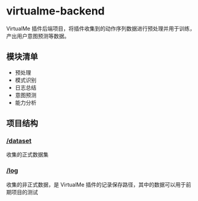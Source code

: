 # virtualme-backend

VirtualMe 插件后端项目，将插件收集到的动作序列数据进行预处理并用于训练，产出用户意图预测等数据。

## 模块清单

- 预处理
- 模式识别
- 日志总结
- 意图预测
- 能力分析

## 项目结构

### [/dataset](./dataset)

收集的正式数据集

### [/log](./log)

收集的非正式数据，是 VirtualMe 插件的记录保存路径，其中的数据可以用于前期项目的测试

